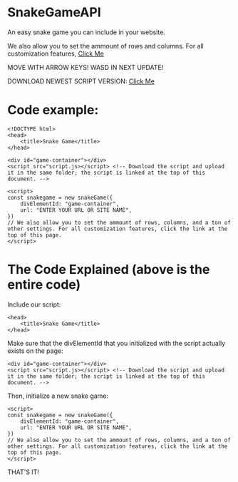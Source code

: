 # SnakeGameAPI
An easy snake game you can include in your website.

We also allow you to set the ammount of rows and columns. For all customization features, [Click Me](customize.md)

MOVE WITH ARROW KEYS! WASD IN NEXT UPDATE!

DOWNLOAD NEWEST SCRIPT VERSION: [Click Me](script.js)

# Code example:

```
<!DOCTYPE html>
<head>
    <title>Snake Game</title> 
</head>

<div id="game-container"></div>
<script src="script.js></script> <!-- Download the script and upload it in the same folder; the script is linked at the top of this document. -->

<script>
const snakegame = new snakeGame({
    divElementId: "game-container",
    url: "ENTER YOUR URL OR SITE NAME",
})
// We also allow you to set the ammount of rows, columns, and a ton of other settings. For all customization features, click the link at the top of this page.
</script>
```
# The Code Explained (above is the entire code)
Include our script:
```
<head>
    <title>Snake Game</title> 
</head>
```
Make sure that the divElementId that you initialized with the script actually exists on the page:
```
<div id="game-container"></div>
<script src="script.js></script> <!-- Download the script and upload it in the same folder; the script is linked at the top of this document. -->
```
Then, initialize a new snake game:
```
<script>
const snakegame = new snakeGame({
    divElementId: "game-container",
    url: "ENTER YOUR URL OR SITE NAME",
})
// We also allow you to set the ammount of rows, columns, and a ton of other settings. For all customization features, click the link at the top of this page.
</script>
```
THAT'S IT!
